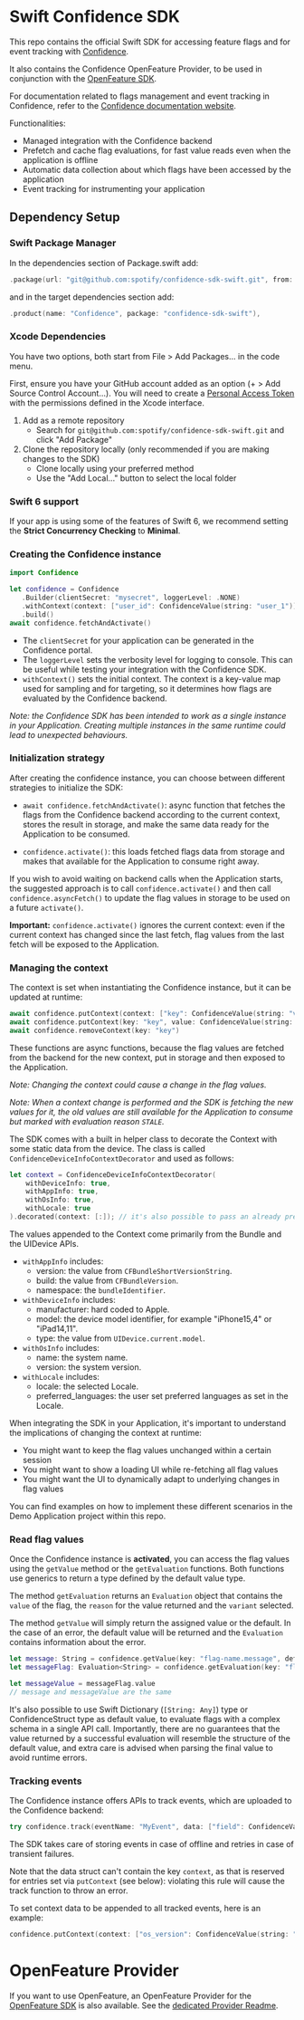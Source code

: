 # Swift Confidence SDK

This repo contains the official Swift SDK for accessing feature flags and for event tracking with [Confidence](https://confidence.spotify.com/).

It also contains the Confidence OpenFeature Provider, to be used in conjunction with the [OpenFeature SDK](https://openfeature.dev/docs/reference/concepts/provider).

For documentation related to flags management and event tracking in Confidence, refer to the [Confidence documentation website](https://confidence.spotify.com/docs).

Functionalities:
- Managed integration with the Confidence backend
- Prefetch and cache flag evaluations, for fast value reads even when the application is offline
- Automatic data collection about which flags have been accessed by the application
- Event tracking for instrumenting your application

## Dependency Setup

### Swift Package Manager

<!---x-release-please-start-version-->
In the dependencies section of Package.swift add:
```swift
.package(url: "git@github.com:spotify/confidence-sdk-swift.git", from: "1.3.1")
```
<!---x-release-please-end-->

and in the target dependencies section add:
```swift
.product(name: "Confidence", package: "confidence-sdk-swift"),
```

### Xcode Dependencies

You have two options, both start from File > Add Packages... in the code menu.

First, ensure you have your GitHub account added as an option (+ > Add Source Control Account...). You will need to create a [Personal Access Token](https://github.com/settings/tokens) with the permissions defined in the Xcode interface.

1. Add as a remote repository
    * Search for `git@github.com:spotify/confidence-sdk-swift.git` and click "Add Package"
2. Clone the repository locally (only recommended if you are making changes to the SDK)
    * Clone locally using your preferred method
    * Use the "Add Local..." button to select the local folder

### Swift 6 support

If your app is using some of the features of Swift 6, we recommend setting the **Strict Concurrency Checking** to 
**Minimal**.

### Creating the Confidence instance

```swift
import Confidence

let confidence = Confidence
   .Builder(clientSecret: "mysecret", loggerLevel: .NONE)
   .withContext(context: ["user_id": ConfidenceValue(string: "user_1")])
   .build()
await confidence.fetchAndActivate()
```

- The `clientSecret` for your application can be generated in the Confidence portal.
- The `loggerLevel` sets the verbosity level for logging to console. This can be useful while testing your integration with the Confidence SDK.
- `withContext()` sets the initial context. The context is a key-value map used for sampling and for targeting, so it determines how flags are evaluated by the Confidence backend.

_Note: the Confidence SDK has been intended to work as a single instance in your Application.
Creating multiple instances in the same runtime could lead to unexpected behaviours._

### Initialization strategy

After creating the confidence instance, you can choose between different strategies to initialize the SDK:
- `await confidence.fetchAndActivate()`: async function that fetches the flags from the Confidence backend according to the current context,
stores the result in storage, and make the same data ready for the Application to be consumed.

- `confidence.activate()`: this loads fetched flags data
from storage and makes that available for the Application to consume right away.

If you wish to avoid waiting on backend calls when the Application starts, the suggested approach is to call
`confidence.activate()` and then call `confidence.asyncFetch()` to update the flag values in storage to be used on a future `activate()`. 

**Important:** `confidence.activate()` ignores the current context: even if the current context has changed since the last fetch, flag values from the last fetch will be exposed to the Application.

### Managing the context
The context is set when instantiating the Confidence instance, but it can be updated at runtime:

```swift
await confidence.putContext(context: ["key": ConfidenceValue(string: "value")])
await confidence.putContext(key: "key", value: ConfidenceValue(string: "value"))
await confidence.removeContext(key: "key")
```

These functions are async functions, because the flag values are fetched from the backend for the new context, put in storage and then exposed to the Application.

_Note: Changing the context could cause a change in the flag values._

_Note: When a context change is performed and the SDK is fetching the new values for it, the old values are still available for the Application to consume but marked with evaluation reason `STALE`._

The SDK comes with a built in helper class to decorate the Context with some static data from the device. 
The class is called `ConfidenceDeviceInfoContextDecorator` and used as follows:

```swift
let context = ConfidenceDeviceInfoContextDecorator(
    withDeviceInfo: true,
    withAppInfo: true,
    withOsInfo: true,
    withLocale: true
).decorated(context: [:]); // it's also possible to pass an already prepared context here.
```
The values appended to the Context come primarily from the Bundle and the UIDevice APIs.

- `withAppInfo` includes:
  - version: the value from `CFBundleShortVersionString`.
  - build: the value from `CFBundleVersion`.
  - namespace: the `bundleIdentifier`.
- `withDeviceInfo` includes:
  - manufacturer: hard coded to Apple.
  - model: the device model identifier, for example "iPhone15,4" or "iPad14,11".
  - type: the value from `UIDevice.current.model`.
- `withOsInfo` includes:
  - name: the system name.
  - version: the system version.
- `withLocale` includes:
  - locale: the selected Locale.
  - preferred_languages: the user set preferred languages as set in the Locale.


When integrating the SDK in your Application, it's important to understand the implications of changing the context at runtime:
- You might want to keep the flag values unchanged within a certain session
- You might want to show a loading UI while re-fetching all flag values
- You might want the UI to dynamically adapt to underlying changes in flag values

You can find examples on how to implement these different scenarios in the Demo Application project within this repo.

### Read flag values
Once the Confidence instance is **activated**, you can access the flag values using the
`getValue` method or the `getEvaluation` functions.
Both functions use generics to return a type defined by the default value type.

The method `getEvaluation` returns an `Evaluation` object that contains the `value` of the flag, the `reason`
for the value returned and the `variant` selected.

The method `getValue` will simply return the assigned value or the default.
In the case of an error, the default value will be returned and the `Evaluation` contains information about the error.

```swift
let message: String = confidence.getValue(key: "flag-name.message", defaultValue: "default message") 
let messageFlag: Evaluation<String> = confidence.getEvaluation(key: "flag-name.message", defaultValue: "default message")

let messageValue = messageFlag.value
// message and messageValue are the same
```

It's also possible to use Swift Dictionary (`[String: Any]`) type or ConfidenceStruct type as default value, to evaluate flags
with a complex schema in a single API call. Importantly, there are no guarantees that the value returned by a successful
evaluation will resemble the structure of the default value, and extra care is advised when parsing the final value
to avoid runtime errors.

### Tracking events
The Confidence instance offers APIs to track events, which are uploaded to the Confidence backend:
```swift
try confidence.track(eventName: "MyEvent", data: ["field": ConfidenceValue(string("value"))])
```

The SDK takes care of storing events in case of offline and retries in case of transient failures.

Note that the data struct can't contain the key `context`, as that is reserved for entries set via `putContext` (see below):
violating this rule will cause the track function to throw an error.

To set context data to be appended to all tracked events, here is an example:
```swift
confidence.putContext(context: ["os_version": ConfidenceValue(string: "17.0")])
```

# OpenFeature Provider
If you want to use OpenFeature, an OpenFeature Provider for the [OpenFeature SDK](https://github.com/open-feature/swift-sdk) is also available.
See the [dedicated Provider Readme](https://github.com/spotify/confidence-sdk-swift/tree/main/Sources/ConfidenceProvider).
